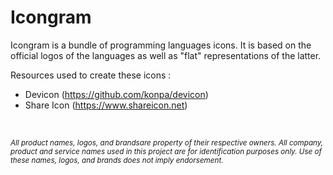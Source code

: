# Icongram

Icongram is a bundle of programming languages icons.
It is based on the official logos of the languages as well as "flat" representations of the latter.

Resources used to create these icons :
 - Devicon (https://github.com/konpa/devicon)
 - Share Icon (https://www.shareicon.net)

<br>

<small>_All product names, logos, and brandsare property of their respective owners. All company, product and service names used in this project are for identification purposes only. Use of these names, logos, and brands does not imply endorsement._</small>

